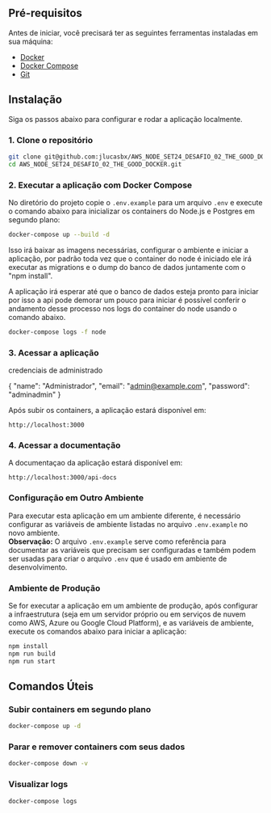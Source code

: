 ## Pré-requisitos

Antes de iniciar, você precisará ter as seguintes ferramentas instaladas em sua máquina:

- [Docker](https://www.docker.com/get-started)
- [Docker Compose](https://docs.docker.com/compose/install/)
- [Git](https://git-scm.com/downloads)

## Instalação

Siga os passos abaixo para configurar e rodar a aplicação localmente.

### 1. Clone o repositório

```bash
git clone git@github.com:jlucasbx/AWS_NODE_SET24_DESAFIO_02_THE_GOOD_DOCKER.git
cd AWS_NODE_SET24_DESAFIO_02_THE_GOOD_DOCKER.git
```

### 2. Executar a aplicação com Docker Compose

No diretório do projeto copie o `.env.example` para um arquivo `.env` e execute o comando abaixo para inicializar os containers do Node.js e Postgres em segundo plano:

```bash
docker-compose up --build -d
```

Isso irá baixar as imagens necessárias, configurar o ambiente e iniciar a aplicação, por padrão toda vez que o container do node é iniciado ele irá executar as migrations e o dump do banco de dados juntamente com o "npm install".

A aplicação irá esperar até que o banco de dados esteja pronto para iniciar por isso a api pode demorar um pouco para iniciar é possível conferir o andamento desse processo nos logs do container do node usando o comando abaixo.

```bash
docker-compose logs -f node
```
### 3. Acessar a aplicação

credenciais de administrado

{
    "name": "Administrador",
    "email": "admin@example.com",
    "password": "adminadmin"
}

Após subir os containers, a aplicação estará disponível em:

```
http://localhost:3000
```

### 4. Acessar a documentação

A documentaçao da aplicação estará disponível em:

```
http://localhost:3000/api-docs
```

### Configuração em Outro Ambiente

Para executar esta aplicação em um ambiente diferente, é necessário configurar as variáveis de ambiente listadas no arquivo `.env.example` no novo ambiente.  
**Observação:** O arquivo `.env.example` serve como referência para documentar as variáveis que precisam ser configuradas e também podem ser usadas para criar o arquivo `.env` que é usado em ambiente de desenvolvimento. 

### Ambiente de Produção

Se for executar a aplicação em um ambiente de produção, após configurar a infraestrutura (seja em um servidor próprio ou em serviços de nuvem como AWS, Azure ou Google Cloud Platform), e as variáveis de ambiente, execute os comandos abaixo para iniciar a aplicação:

```bash
npm install
npm run build
npm run start
```

## Comandos Úteis

### Subir containers em segundo plano

```bash
docker-compose up -d
```

### Parar e remover containers com seus dados

```bash
docker-compose down -v
```

### Visualizar logs

```bash
docker-compose logs
```
